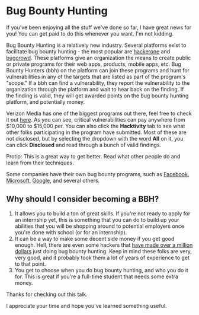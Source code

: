# Bug Bounty Hunting

If you've been enjoying all the stuff we've done so far, I have great news for you! You can get paid to do this whenever you want. I'm not kidding. 

Bug Bounty Hunting is a relatively new industry. Several platforms exist to facilitate bug bounty hunting - the most popular are [hackerone](https://www.hackerone.com/) and [bugcrowd](https://www.bugcrowd.com/). These platforms give an organization the means to create public or private programs for their web apps, products, mobile apps, etc. Bug Bounty Hunters (bbh) on the platform can join these programs and hunt for vulnerabilities in any of the targets that are listed as part of the program's "scope." If a bbh can find a vulnerability, they report the vulnerability to the organization through the platform and wait to hear back on the finding. If the finding is valid, they will get awarded points on the bug bounty hunting platform, and potentially money.

Verizon Media has one of the biggest programs out there, feel free to check it out [here](https://hackerone.com/verizonmedia?type=team). As you can see, critical vulnerabilities can pay anywhere from $10,000 to $15,000 per. You can also click the **Hacktivity** tab to see what other folks participating in the program have submitted. Most of these are not disclosed, but by selecting the dropdown with the word **All** on it, you can click **Disclosed** and read through a bunch of valid findings.

Protip: This is a great way to get better. Read what other people do and learn from their techniques.

Some companies have their own bug bounty programs, such as [Facebook](https://www.facebook.com/whitehat), [Microsoft](https://www.microsoft.com/en-us/msrc/bounty), [Google](https://www.google.com/about/appsecurity/reward-program/), and several others.

## Why should I consider becoming a BBH?
1. It allows you to build a ton of great skills. If you're not ready to apply for an internship yet, this is something that you can do to build up your abilities that you will be shopping around to potential employers once you're done with school (or for an internship).
2. It can be a way to make some decent side money if you get good enough. Hell, there are even some hackers that [have made over a million dollars](https://www.infosecurity-magazine.com/news/hacker-earns-2m-in-bug-bounties/) just doing bug bounty hunting. Keep in mind these folks are very, very good, and it probably took them a lot of years of experience to get to that point.
3. You get to choose when you do bug bounty hunting, and who you do it for. This is great if you're a full-time student that needs some extra money.

Thanks for checking out this talk. 

I appreciate your time and hope you've learned something useful.